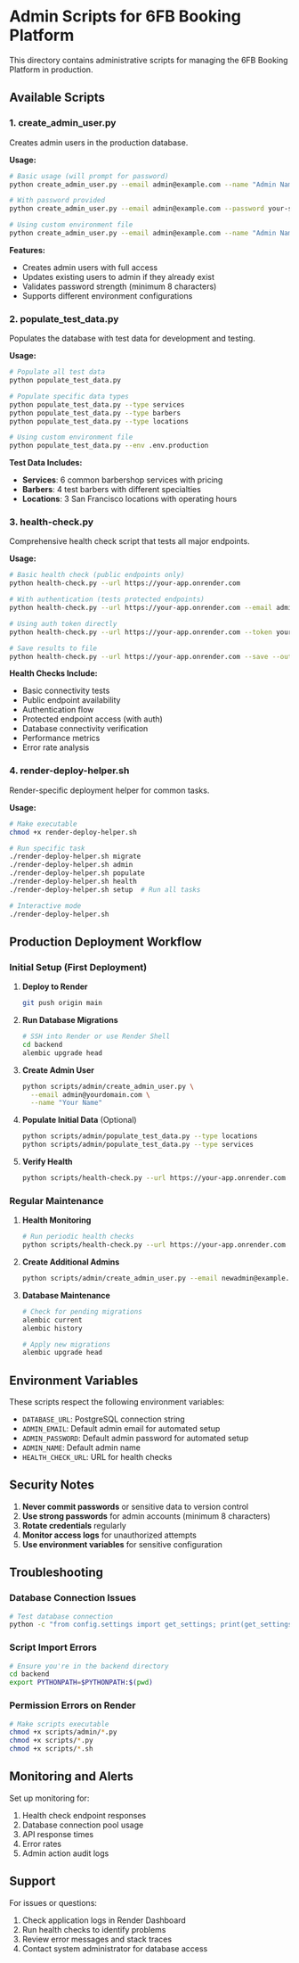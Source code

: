 # Admin Scripts for 6FB Booking Platform

This directory contains administrative scripts for managing the 6FB Booking Platform in production.

## Available Scripts

### 1. create_admin_user.py
Creates admin users in the production database.

**Usage:**
```bash
# Basic usage (will prompt for password)
python create_admin_user.py --email admin@example.com --name "Admin Name"

# With password provided
python create_admin_user.py --email admin@example.com --password your-secure-password --name "Admin Name"

# Using custom environment file
python create_admin_user.py --email admin@example.com --name "Admin Name" --env .env.production
```

**Features:**
- Creates admin users with full access
- Updates existing users to admin if they already exist
- Validates password strength (minimum 8 characters)
- Supports different environment configurations

### 2. populate_test_data.py
Populates the database with test data for development and testing.

**Usage:**
```bash
# Populate all test data
python populate_test_data.py

# Populate specific data types
python populate_test_data.py --type services
python populate_test_data.py --type barbers
python populate_test_data.py --type locations

# Using custom environment file
python populate_test_data.py --env .env.production
```

**Test Data Includes:**
- **Services**: 6 common barbershop services with pricing
- **Barbers**: 4 test barbers with different specialties
- **Locations**: 3 San Francisco locations with operating hours

### 3. health-check.py
Comprehensive health check script that tests all major endpoints.

**Usage:**
```bash
# Basic health check (public endpoints only)
python health-check.py --url https://your-app.onrender.com

# With authentication (tests protected endpoints)
python health-check.py --url https://your-app.onrender.com --email admin@example.com --password your-password

# Using auth token directly
python health-check.py --url https://your-app.onrender.com --token your-jwt-token

# Save results to file
python health-check.py --url https://your-app.onrender.com --save --output results.json
```

**Health Checks Include:**
- Basic connectivity tests
- Public endpoint availability
- Authentication flow
- Protected endpoint access (with auth)
- Database connectivity verification
- Performance metrics
- Error rate analysis

### 4. render-deploy-helper.sh
Render-specific deployment helper for common tasks.

**Usage:**
```bash
# Make executable
chmod +x render-deploy-helper.sh

# Run specific task
./render-deploy-helper.sh migrate
./render-deploy-helper.sh admin
./render-deploy-helper.sh populate
./render-deploy-helper.sh health
./render-deploy-helper.sh setup  # Run all tasks

# Interactive mode
./render-deploy-helper.sh
```

## Production Deployment Workflow

### Initial Setup (First Deployment)

1. **Deploy to Render**
   ```bash
   git push origin main
   ```

2. **Run Database Migrations**
   ```bash
   # SSH into Render or use Render Shell
   cd backend
   alembic upgrade head
   ```

3. **Create Admin User**
   ```bash
   python scripts/admin/create_admin_user.py \
     --email admin@yourdomain.com \
     --name "Your Name"
   ```

4. **Populate Initial Data** (Optional)
   ```bash
   python scripts/admin/populate_test_data.py --type locations
   python scripts/admin/populate_test_data.py --type services
   ```

5. **Verify Health**
   ```bash
   python scripts/health-check.py --url https://your-app.onrender.com
   ```

### Regular Maintenance

1. **Health Monitoring**
   ```bash
   # Run periodic health checks
   python scripts/health-check.py --url https://your-app.onrender.com --save
   ```

2. **Create Additional Admins**
   ```bash
   python scripts/admin/create_admin_user.py --email newadmin@example.com --name "New Admin"
   ```

3. **Database Maintenance**
   ```bash
   # Check for pending migrations
   alembic current
   alembic history

   # Apply new migrations
   alembic upgrade head
   ```

## Environment Variables

These scripts respect the following environment variables:

- `DATABASE_URL`: PostgreSQL connection string
- `ADMIN_EMAIL`: Default admin email for automated setup
- `ADMIN_PASSWORD`: Default admin password for automated setup
- `ADMIN_NAME`: Default admin name
- `HEALTH_CHECK_URL`: URL for health checks

## Security Notes

1. **Never commit passwords** or sensitive data to version control
2. **Use strong passwords** for admin accounts (minimum 8 characters)
3. **Rotate credentials** regularly
4. **Monitor access logs** for unauthorized attempts
5. **Use environment variables** for sensitive configuration

## Troubleshooting

### Database Connection Issues
```bash
# Test database connection
python -c "from config.settings import get_settings; print(get_settings().DATABASE_URL)"
```

### Script Import Errors
```bash
# Ensure you're in the backend directory
cd backend
export PYTHONPATH=$PYTHONPATH:$(pwd)
```

### Permission Errors on Render
```bash
# Make scripts executable
chmod +x scripts/admin/*.py
chmod +x scripts/*.py
chmod +x scripts/*.sh
```

## Monitoring and Alerts

Set up monitoring for:
1. Health check endpoint responses
2. Database connection pool usage
3. API response times
4. Error rates
5. Admin action audit logs

## Support

For issues or questions:
1. Check application logs in Render Dashboard
2. Run health checks to identify problems
3. Review error messages and stack traces
4. Contact system administrator for database access
